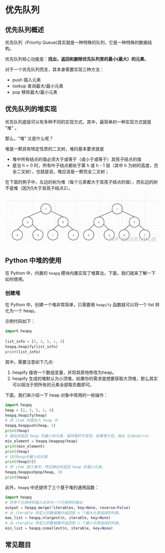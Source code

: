 # 优先队列

## 优先队列概述

优先队列（Priority Queue)其实就是一种特殊的队列，它是一种特殊的数据结构。

优先队列核心功能是：**找出，返回和删除优先队列里的最小(最大）的元素**。

对于一个优先队列而言，其本身需要实现三种方法：

 - push 插入元素
 - lookup 查询最大/最小元素
 - pop 移除最大/最小元素


## 优先队列的堆实现

优先队列底层可以有多种不同的实现方式，其中，最简单的一种实现方式就是 "堆" 。

那么，"堆" 又是什么呢？

堆是一颗具有特定性质的二叉树，堆的基本要求就是

 - 堆中所有结点的值必须大于或等于（或小于或等于）其孩子结点的值
 - 是当 h > 0 时，所有叶子结点都处于第 h 或 h - 1 层（其中 h 为树的高度，完全二叉树），也就是说，堆应该是一颗完全二叉树；


在下面的例子中，左边的树为堆（每个元素都大于其孩子结点的值），而右边的树不是堆（因为5大于其孩子结点2）。

![heap1](./pictures/heap1.jpeg)

## Python 中堆的使用

在 Python 中，内置的 `heapq` 模块内置实现了堆算法，下面，我们就来了解一下如何使用。

### 创建堆

在 Python 中，创建一个堆非常简单，只需要用 `heapify` 函数就可以将一个 list 转化为一个 heap。

示例代码如下：

```python
import heapq

list_info = [2, 3, 5, 1, 4]
heapq.heapify(list_info)
print(list_info)
```

其中，需要注意如下几点:

1. heapify 接收一个数组变量，并将其原地修改为heap。
2. heapify 生成的堆默认为小顶堆，如果你的需求是想要获取大顶堆，那么其实可以相当于把所有的元素全部取负数即可。


下面，我们来介绍一下 heap 对象中常用的一些操作：

```python
import heapq
heap = [2, 3, 5, 1, 4]
heapq.heapify(heap)
# 将 item 的值加入 heap 中
heapq.heappush(heap, 5)
print(heap)
# 弹出并返回 heap 的最小的元素，保持堆的不变性。如果堆为空，抛出 IndexError
min_element = heapq.heappop(heap)
print(min_element)
print(heap)
# 访问heap中最小的元素
print(heap[0])
# 将 item 放入堆中，然后弹出并返回 heap 的最小元素。
heapq.heappushpop(heap, 3)
print(heap)
```

此外，`heapq` 中还提供了三个基于堆的通用函数：

```python
import heapq
# 将多个已排序的输入合并为一个已排序的输出
output = heapq.merge(*iterables, key=None, reverse=False)
# 从 iterable 所定义的数据集中返回前 n 个最大元素组成的列表。
max_list = heapq.nlargest(n, iterable, key=None)
# 从 iterable 所定义的数据集中返回前 n 个最小元素组成的列表。
min_list = heapq.nsmallest(n, iterable, key=None)
```

## 常见题目

